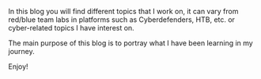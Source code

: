 In this blog you will find different topics that I work on, it can vary from red/blue team labs in platforms such as Cyberdefenders, HTB, etc. or cyber-related topics I have interest on.

The main purpose of this blog is to portray what I have been learning in my journey.

Enjoy!

